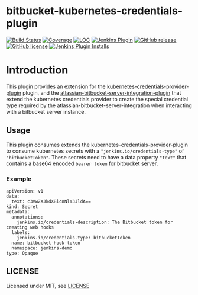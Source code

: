 # bitbucket-kubernetes-credentials-plugin

[![Build Status](https://ci.jenkins.io/job/Plugins/job/bitbucket-kubernetes-credentials-plugin/job/main/badge/icon)](https://ci.jenkins.io/job/Plugins/job/bitbucket-kubernetes-credentials-plugin/job/main/)
[![Coverage](https://ci.jenkins.io/job/Plugins/job/bitbucket-kubernetes-credentials-plugin/job/main/badge/icon?status=${instructionCoverage}&subject=coverage&color=${colorInstructionCoverage})](https://ci.jenkins.io/job/Plugins/job/bitbucket-kubernetes-credentials-plugin/job/main)
[![LOC](https://ci.jenkins.io/job/Plugins/job/bitbucket-kubernetes-credentials-plugin/job/main/badge/icon?job=test&status=${lineOfCode}&subject=line%20of%20code&color=blue)](https://ci.jenkins.io/job/Plugins/job/bitbucket-kubernetes-credentials-plugin/job/main)
[![Jenkins Plugin](https://img.shields.io/jenkins/plugin/v/bitbucket-kubernetes-credentials.svg)](https://plugins.jenkins.io/bitbucket-kubernetes-credentials)
[![GitHub release](https://img.shields.io/github/release/jenkinsci/bitbucket-kubernetes-credentials-plugin.svg?label=changelog)](https://github.com/jenkinsci/bitbucket-kubernetes-credentials-plugin/releases/latest)
[![GitHub license](https://img.shields.io/github/license/jenkinsci/bitbucket-kubernetes-credentials-plugin)](https://github.com/jenkinsci/bitbucket-kubernetes-credentials-plugin/blob/main/LICENSE.md)
[![Jenkins Plugin Installs](https://img.shields.io/jenkins/plugin/i/bitbucket-kubernetes-credentials.svg?color=blue)](https://plugins.jenkins.io/bitbucket-kubernetes-credentials)


# Introduction

This plugin provides an extension for the [kubernetes-credentials-provider-plugin](https://github.com/jenkinsci/kubernetes-credentials-provider-plugin)
plugin, and the [atlassian-bitbucket-server-integration-plugin](https://github.com/jenkinsci/atlassian-bitbucket-server-integration-plugin) that extend the kubernetes credentials provider to create the special credential type required by the atlassian-bitbucket-server-integration when interacting with a bitbucket server instance.

## Usage

This plugin consumes extends the kubernetes-credentials-provider-plugin to consume kubernetes secrets with a `"jenkins.io/credentials-type"` of `"bitbucketToken"`. These secrets need to have a data property `"text"` that contains a base64 encoded `bearer token` for bitbucket server.

### Example

```
apiVersion: v1
data:
  text: c3VwZXJkdXBlcnNlY3JldA==
kind: Secret
metadata:
  annotations:
    jenkins.io/credentials-description: The Bitbucket token for creating web hooks
  labels:
    jenkins.io/credentials-type: bitbucketToken
  name: bitbucket-hook-token
  namespace: jenkins-demo
type: Opaque
```
## LICENSE

Licensed under MIT, see [LICENSE](LICENSE)

